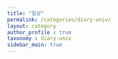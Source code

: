 ```yaml
---
title: "일상"
permalink: /categories/diary-univ/
layout: category
author_profile : true
taxonomy : diary-univ
sidebar_main: true
---
```

